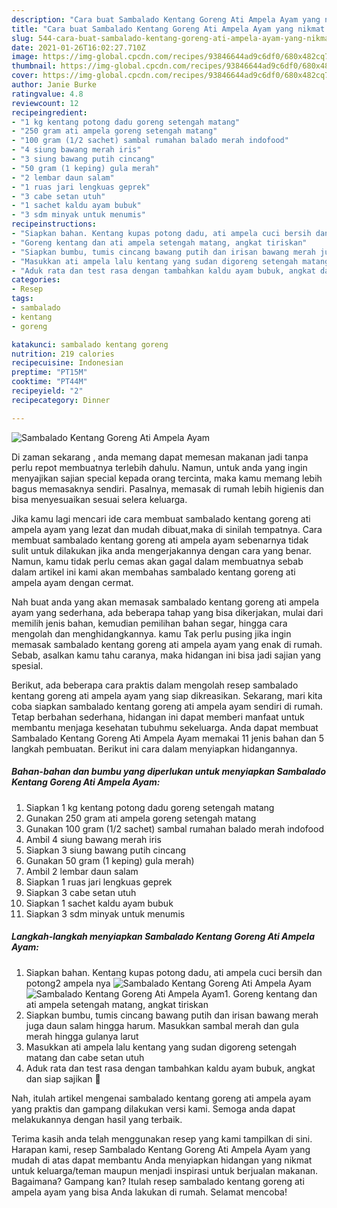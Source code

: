 ```yaml
---
description: "Cara buat Sambalado Kentang Goreng Ati Ampela Ayam yang nikmat Untuk Jualan"
title: "Cara buat Sambalado Kentang Goreng Ati Ampela Ayam yang nikmat Untuk Jualan"
slug: 544-cara-buat-sambalado-kentang-goreng-ati-ampela-ayam-yang-nikmat-untuk-jualan
date: 2021-01-26T16:02:27.710Z
image: https://img-global.cpcdn.com/recipes/93846644ad9c6df0/680x482cq70/sambalado-kentang-goreng-ati-ampela-ayam-foto-resep-utama.jpg
thumbnail: https://img-global.cpcdn.com/recipes/93846644ad9c6df0/680x482cq70/sambalado-kentang-goreng-ati-ampela-ayam-foto-resep-utama.jpg
cover: https://img-global.cpcdn.com/recipes/93846644ad9c6df0/680x482cq70/sambalado-kentang-goreng-ati-ampela-ayam-foto-resep-utama.jpg
author: Janie Burke
ratingvalue: 4.8
reviewcount: 12
recipeingredient:
- "1 kg kentang potong dadu goreng setengah matang"
- "250 gram ati ampela goreng setengah matang"
- "100 gram (1/2 sachet) sambal rumahan balado merah indofood"
- "4 siung bawang merah iris"
- "3 siung bawang putih cincang"
- "50 gram (1 keping) gula merah"
- "2 lembar daun salam"
- "1 ruas jari lengkuas geprek"
- "3 cabe setan utuh"
- "1 sachet kaldu ayam bubuk"
- "3 sdm minyak untuk menumis"
recipeinstructions:
- "Siapkan bahan. Kentang kupas potong dadu, ati ampela cuci bersih dan potong2 ampela nya"
- "Goreng kentang dan ati ampela setengah matang, angkat tiriskan"
- "Siapkan bumbu, tumis cincang bawang putih dan irisan bawang merah juga daun salam hingga harum. Masukkan sambal merah dan gula merah hingga gulanya larut"
- "Masukkan ati ampela lalu kentang yang sudan digoreng setengah matang dan cabe setan utuh"
- "Aduk rata dan test rasa dengan tambahkan kaldu ayam bubuk, angkat dan siap sajikan 🙏"
categories:
- Resep
tags:
- sambalado
- kentang
- goreng

katakunci: sambalado kentang goreng 
nutrition: 219 calories
recipecuisine: Indonesian
preptime: "PT15M"
cooktime: "PT44M"
recipeyield: "2"
recipecategory: Dinner

---
```



![Sambalado Kentang Goreng Ati Ampela Ayam](https://img-global.cpcdn.com/recipes/93846644ad9c6df0/680x482cq70/sambalado-kentang-goreng-ati-ampela-ayam-foto-resep-utama.jpg)

Di zaman  sekarang , anda memang dapat memesan makanan jadi tanpa perlu repot membuatnya terlebih dahulu. Namun, untuk anda yang ingin menyajikan sajian special kepada orang tercinta, maka kamu memang lebih bagus memasaknya sendiri. Pasalnya, memasak di rumah lebih higienis dan bisa menyesuaikan sesuai selera keluarga.

Jika kamu lagi mencari ide cara membuat sambalado kentang goreng ati ampela ayam yang lezat dan mudah dibuat,maka di sinilah tempatnya. Cara membuat sambalado kentang goreng ati ampela ayam  sebenarnya tidak sulit untuk dilakukan jika anda mengerjakannya dengan cara yang benar. Namun, kamu tidak perlu cemas akan gagal dalam membuatnya 
sebab dalam artikel ini kami akan membahas sambalado kentang goreng ati ampela ayam dengan cermat.  



Nah buat anda yang akan memasak sambalado kentang goreng ati ampela ayam yang sederhana, ada beberapa tahap yang bisa dikerjakan, mulai dari memilih jenis bahan, kemudian pemilihan bahan segar, hingga cara mengolah dan menghidangkannya. kamu Tak perlu pusing jika ingin memasak sambalado kentang goreng ati ampela ayam yang enak di rumah. Sebab, asalkan kamu  tahu caranya, maka hidangan ini bisa jadi sajian yang spesial.

Berikut, ada beberapa cara praktis  dalam mengolah resep sambalado kentang goreng ati ampela ayam yang siap dikreasikan. Sekarang, mari kita coba siapkan sambalado kentang goreng ati ampela ayam sendiri di rumah. Tetap berbahan sederhana, hidangan ini dapat memberi manfaat untuk membantu menjaga kesehatan tubuhmu sekeluarga. Anda dapat membuat Sambalado Kentang Goreng Ati Ampela Ayam memakai 11 jenis bahan dan 5 langkah pembuatan. Berikut ini cara dalam menyiapkan hidangannya.

<!--inarticleads1-->

##### Bahan-bahan dan bumbu yang diperlukan untuk menyiapkan Sambalado Kentang Goreng Ati Ampela Ayam:

1. Siapkan 1 kg kentang potong dadu goreng setengah matang
1. Gunakan 250 gram ati ampela goreng setengah matang
1. Gunakan 100 gram (1/2 sachet) sambal rumahan balado merah indofood
1. Ambil 4 siung bawang merah iris
1. Siapkan 3 siung bawang putih cincang
1. Gunakan 50 gram (1 keping) gula merah)
1. Ambil 2 lembar daun salam
1. Siapkan 1 ruas jari lengkuas geprek
1. Siapkan 3 cabe setan utuh
1. Siapkan 1 sachet kaldu ayam bubuk
1. Siapkan 3 sdm minyak untuk menumis




<!--inarticleads2-->

##### Langkah-langkah menyiapkan Sambalado Kentang Goreng Ati Ampela Ayam:

1. Siapkan bahan. Kentang kupas potong dadu, ati ampela cuci bersih dan potong2 ampela nya
<img src="https://img-global.cpcdn.com/steps/02aa586e8ec6d822/160x128cq70/sambalado-kentang-goreng-ati-ampela-ayam-langkah-memasak-1-foto.jpg" alt="Sambalado Kentang Goreng Ati Ampela Ayam"><img src="https://img-global.cpcdn.com/steps/ba21fab45e70f829/160x128cq70/sambalado-kentang-goreng-ati-ampela-ayam-langkah-memasak-1-foto.jpg" alt="Sambalado Kentang Goreng Ati Ampela Ayam">1. Goreng kentang dan ati ampela setengah matang, angkat tiriskan
1. Siapkan bumbu, tumis cincang bawang putih dan irisan bawang merah juga daun salam hingga harum. Masukkan sambal merah dan gula merah hingga gulanya larut
1. Masukkan ati ampela lalu kentang yang sudan digoreng setengah matang dan cabe setan utuh
1. Aduk rata dan test rasa dengan tambahkan kaldu ayam bubuk, angkat dan siap sajikan 🙏




Nah, itulah artikel mengenai  sambalado kentang goreng ati ampela ayam  yang praktis dan gampang dilakukan versi kami. Semoga anda dapat melakukannya dengan hasil yang terbaik. 

Terima kasih anda telah menggunakan resep yang kami tampilkan di sini. Harapan kami, resep  Sambalado Kentang Goreng Ati Ampela Ayam yang mudah di atas dapat membantu Anda menyiapkan hidangan yang nikmat untuk keluarga/teman maupun menjadi inspirasi untuk berjualan makanan. Bagaimana? Gampang kan? Itulah resep sambalado kentang goreng ati ampela ayam yang bisa Anda lakukan di rumah. Selamat mencoba!

